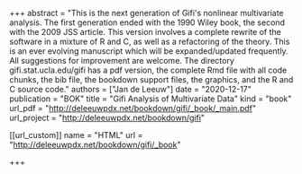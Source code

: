 +++
abstract = "This is the next generation of Gifi's nonlinear multivariate analysis. The first generation ended with the 1990 Wiley book, the second with the 2009 JSS article. This version involves a complete rewrite of the software in a mixture of R and C, as well as a refactoring of the theory. This is an ever evolving manuscript which will be expanded/updated frequently. All suggestions for improvement are welcome. The directory gifi.stat.ucla.edu/gifi has a pdf version, the complete Rmd file with all code chunks, the bib file, the bookdown support files, the graphics, and the R and C source code."
authors = ["Jan de Leeuw"]
date = "2020-12-17"
publication = "BOK"
title = "Gifi Analysis of Multivariate Data"
kind = "book"
url_pdf = "http://deleeuwpdx.net/bookdown/gifi/_book/_main.pdf"
url_project = "http://deleeuwpdx.net/bookdown/gifi"


[[url_custom]]
name = "HTML"
url = "http://deleeuwpdx.net/bookdown/gifi/_book"

+++

